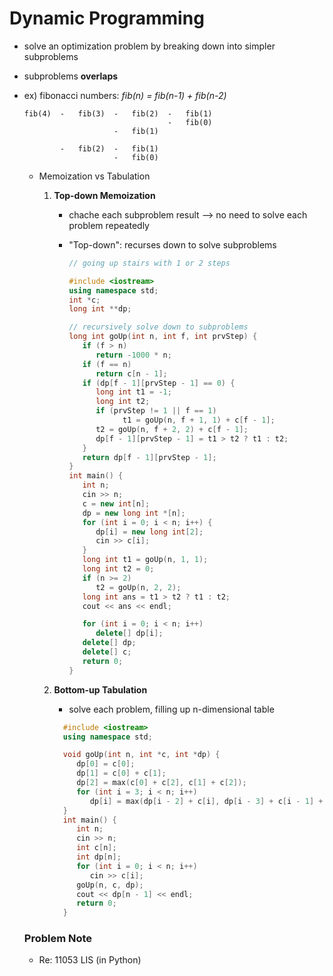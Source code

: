 # Dynamic Programming

- solve an optimization problem by breaking down into simpler subproblems
- subproblems **overlaps**
- ex) fibonacci numbers: _fib(n) = fib(n-1) + fib(n-2)_

  ```
  fib(4)  -   fib(3)  -   fib(2)  -   fib(1)
                                  -   fib(0)
                      -   fib(1)

          -   fib(2)  -   fib(1)
                      -   fib(0)
  ```

  - Memoization vs Tabulation

    1. **Top-down Memoization**

       - chache each subproblem result --> no need to solve each problem repeatedly
       - "Top-down": recurses down to solve subproblems

         ```c++
         // going up stairs with 1 or 2 steps

         #include <iostream>
         using namespace std;
         int *c;
         long int **dp;

         // recursively solve down to subproblems
         long int goUp(int n, int f, int prvStep) {
            if (f > n)
               return -1000 * n;
            if (f == n)
               return c[n - 1];
            if (dp[f - 1][prvStep - 1] == 0) {
               long int t1 = -1;
               long int t2;
               if (prvStep != 1 || f == 1)
                     t1 = goUp(n, f + 1, 1) + c[f - 1];
               t2 = goUp(n, f + 2, 2) + c[f - 1];
               dp[f - 1][prvStep - 1] = t1 > t2 ? t1 : t2;
            }
            return dp[f - 1][prvStep - 1];
         }
         int main() {
            int n;
            cin >> n;
            c = new int[n];
            dp = new long int *[n];
            for (int i = 0; i < n; i++) {
               dp[i] = new long int[2];
               cin >> c[i];
            }
            long int t1 = goUp(n, 1, 1);
            long int t2 = 0;
            if (n >= 2)
               t2 = goUp(n, 2, 2);
            long int ans = t1 > t2 ? t1 : t2;
            cout << ans << endl;

            for (int i = 0; i < n; i++)
               delete[] dp[i];
            delete[] dp;
            delete[] c;
            return 0;
         }
         ```

    2. **Bottom-up Tabulation**

       - solve each problem, filling up n-dimensional table

       ```c++
         #include <iostream>
         using namespace std;

         void goUp(int n, int *c, int *dp) {
            dp[0] = c[0];
            dp[1] = c[0] + c[1];
            dp[2] = max(c[0] + c[2], c[1] + c[2]);
            for (int i = 3; i < n; i++)
               dp[i] = max(dp[i - 2] + c[i], dp[i - 3] + c[i - 1] + c[i]);
         }
         int main() {
            int n;
            cin >> n;
            int c[n];
            int dp[n];
            for (int i = 0; i < n; i++)
               cin >> c[i];
            goUp(n, c, dp);
            cout << dp[n - 1] << endl;
            return 0;
         }
       ```

  ### Problem Note

  - Re: 11053 LIS (in Python)
